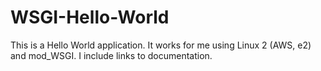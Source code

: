 # WSGI-Hello-World
This is a Hello World application. It works for me using Linux 2 (AWS, e2) and mod_WSGI. I include links to documentation.
